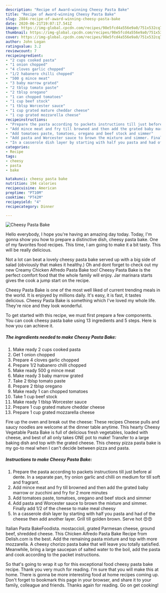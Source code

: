```yaml
---
description: "Recipe of Award-winning Cheesy Pasta Bake"
title: "Recipe of Award-winning Cheesy Pasta Bake"
slug: 2884-recipe-of-award-winning-cheesy-pasta-bake
date: 2020-06-21T19:07:17.541Z
image: https://img-global.cpcdn.com/recipes/98e5fcd4a556e9a0/751x532cq70/cheesy-pasta-bake-recipe-main-photo.jpg
thumbnail: https://img-global.cpcdn.com/recipes/98e5fcd4a556e9a0/751x532cq70/cheesy-pasta-bake-recipe-main-photo.jpg
cover: https://img-global.cpcdn.com/recipes/98e5fcd4a556e9a0/751x532cq70/cheesy-pasta-bake-recipe-main-photo.jpg
author: John Logan
ratingvalue: 3.2
reviewcount: 7
recipeingredient:
- "2 cups cooked pasta"
- "1 onion chopped"
- "4 cloves garlic chopped"
- "1/2 habanero chilli chopped"
- "500 g mince meat"
- "3 baby marrow grated"
- "2 tblsp tomato paste"
- "2 tblsp oregano"
- "1 can chopped tomatoes"
- "1 cup beef stock"
- "1 tblsp Worcester sauce"
- "1 cup grated mature cheddar cheese"
- "1 cup grated mozzarella cheese"
recipeinstructions:
- "Prepare the pasta according to packets instructions till just before al dente. In a separate pan, fry onion garlic and chilli on medium for till soft and fragrant."
- "Add mince meat and fry till browned and then add the grated baby marrow or zucchini and fry for 2 more minutes"
- "Add tomatoes paste, tomatoes, oregano and beef stock and simmer"
- "Add pasta and Worcester sauce to brown the mixture and simmer. Finally add 1/2 of the cheese to make meal cheesy"
- "In a casserole dish layer by starting with half you pasta and had of the cheese then add another layer. Grill till golden brown. Serve hot 😍😍"
categories:
- Recipe
tags:
- cheesy
- pasta
- bake

katakunci: cheesy pasta bake 
nutrition: 194 calories
recipecuisine: American
preptime: "PT10M"
cooktime: "PT42M"
recipeyield: "4"
recipecategory: Dinner

---
```



![Cheesy Pasta Bake](https://img-global.cpcdn.com/recipes/98e5fcd4a556e9a0/751x532cq70/cheesy-pasta-bake-recipe-main-photo.jpg)

Hello everybody, I hope you're having an amazing day today. Today, I'm gonna show you how to prepare a distinctive dish, cheesy pasta bake. One of my favorites food recipes. This time, I am going to make it a bit tasty. This will be really delicious.

Not a lot can beat a lovely cheesy pasta bake served up with a big side of salad (obviously that makes it healthy.) Oh and dont forget to check out my new Creamy Chicken Alfredo Pasta Bake too! Cheesy Pasta Bake is the perfect comfort food that the whole family will enjoy. Jar marinara starts gives the cook a jump start on the recipe.

Cheesy Pasta Bake is one of the most well liked of current trending meals in the world. It is enjoyed by millions daily. It's easy, it is fast, it tastes delicious. Cheesy Pasta Bake is something which I've loved my whole life. They're nice and they look wonderful.


To get started with this recipe, we must first prepare a few components. You can cook cheesy pasta bake using 13 ingredients and 5 steps. Here is how you can achieve it.

<!--inarticleads1-->

##### The ingredients needed to make Cheesy Pasta Bake:

1. Make ready 2 cups cooked pasta
1. Get 1 onion chopped
1. Prepare 4 cloves garlic chopped
1. Prepare 1/2 habanero chilli chopped
1. Make ready 500 g mince meat
1. Make ready 3 baby marrow grated
1. Take 2 tblsp tomato paste
1. Prepare 2 tblsp oregano
1. Make ready 1 can chopped tomatoes
1. Take 1 cup beef stock
1. Make ready 1 tblsp Worcester sauce
1. Prepare 1 cup grated mature cheddar cheese
1. Prepare 1 cup grated mozzarella cheese


Fire up the oven and break out the cheese: These recipes Cheese pulls and saucy noodles are welcome at the dinner table anytime. This hearty Cheesy Vegetable Pasta Bake is full of delicious fresh vegetables, loaded with cheese, and best of all only takes ONE pot to make! Transfer to a large baking dish and top with the grated cheese. This cheesy pizza pasta bake is my go-to meal when I can&#39;t decide between pizza and pasta. 

<!--inarticleads2-->

##### Instructions to make Cheesy Pasta Bake:

1. Prepare the pasta according to packets instructions till just before al dente. In a separate pan, fry onion garlic and chilli on medium for till soft and fragrant.
1. Add mince meat and fry till browned and then add the grated baby marrow or zucchini and fry for 2 more minutes
1. Add tomatoes paste, tomatoes, oregano and beef stock and simmer
1. Add pasta and Worcester sauce to brown the mixture and simmer. Finally add 1/2 of the cheese to make meal cheesy
1. In a casserole dish layer by starting with half you pasta and had of the cheese then add another layer. Grill till golden brown. Serve hot 😍😍


Italian Pasta BakeFoodista. mostaccioli, grated Parmesan cheese, ground beef, shredded cheese. This Chicken Alfredo Pasta Bake Recipe from Delish.com is the best. Add the remaining pasta mixture and top with more mozzarella. A cheesy chorizo pasta bake that will leave you totally satisfied. Meanwhile, bring a large saucepan of salted water to the boil, add the pasta and cook according to the packet instructions. 

So that's going to wrap it up for this exceptional food cheesy pasta bake recipe. Thank you very much for reading. I'm sure that you will make this at home. There is gonna be more interesting food at home recipes coming up. Don't forget to bookmark this page in your browser, and share it to your family, colleague and friends. Thanks again for reading. Go on get cooking!
